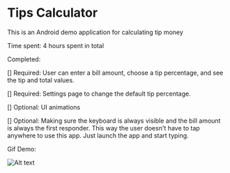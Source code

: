 # Tips Calculator
This is an Android demo application for calculating tip money


Time spent: 4 hours spent in total

Completed:


[] Required: User can enter a bill amount, choose a tip percentage, and see the tip and total values.

[] Required: Settings page to change the default tip percentage.

[] Optional: UI animations

[] Optional: Making sure the keyboard is always visible and the bill amount is always the first responder. This way the user
doesn't have to tap anywhere to use this app. Just launch the app and start typing.

Gif Demo:

![Alt text](https://github.com/giaotuancse/RottenTomato/blob/master/demo.gif "Optional title")

